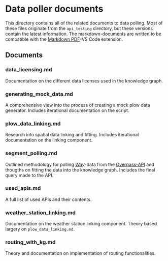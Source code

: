 # Data poller documents

This directory contains all of the related documents to data polling.
Most of these files originate from the `api_testing` directory, but these versions contain the latest information.
The markdown-documents are written to be compatible with the [Markdown PDF](https://marketplace.visualstudio.com/items?itemName=yzane.markdown-pdf)-VS Code extension.

## Documents

### data_licensing.md

Documentation on the different data licenses used in the knowledge graph.

### generating_mock_data.md

A comprehensive view into the process of creating a mock plow data generator.
Includes iterational documentation on the script.

### plow_data_linking.md

Research into spatial data linking and fitting.
Includes iterational documentation on the linking component.

### segment_polling.md

Outlined methodology for polling *[Way](https://wp.oulunliikenne.fi/avoin-data/autoliikenne/graphql-rajapinnat/)*-data from the [Overpass-API](https://wiki.openstreetmap.org/wiki/Overpass_API) and thougths on fitting the data into the knowledge graph.
Includes the final query made to the API.

### used_apis.md

A full list of used APIs and their contents.

### weather_station_linking.md

Documentation on the weather station linking component.
Theory based largery on `plow_data_linking.md`.

### routing_with_kg.md

Theory and documentation on implementation of routing functionalities.
